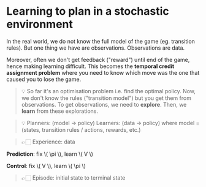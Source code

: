 # Learning to plan in a stochastic environment

In the real world, we do not know the full model of the game (eg. transition rules). But one thing we have are observations. Observations are data.

Moreover, often we don't get feedback ("reward") until end of the game, hence making learning difficult. This becomes the **temporal credit assignment problem** where you need to know which move was the one that caused you to lose the game.

> 💡 So far it's an optimisation problem i.e. find the optimal policy. 
Now, we don't know the rules ("transition model") but you get them from observations. To get observations, we need to **explore**. Then, we **learn** from these explorations.

> 💡 Planners: (model → policy)
Learners: (data → policy)
where model = (states, transition rules / actions, rewards, etc.)

> 👉🏻 Experience: data

**Prediction**: fix \\( \pi \\), learn \\( V \\)

**Control**: fix \\( V \\), learn \\( \pi \\)

> 👉🏻 Episode: initial state to terminal state
